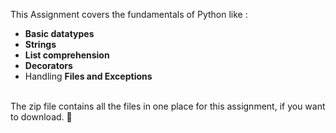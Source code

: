 This Assignment covers the fundamentals of Python like :
- **Basic datatypes**
- **Strings**
- **List comprehension**
- **Decorators**
- Handling **Files and Exceptions**

<br>
The zip file contains all the files in one place for this assignment, if you want to download. 🙂
